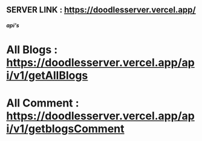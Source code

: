 ## SERVER LINK : https://doodlesserver.vercel.app/

##### api's

# All Blogs : https://doodlesserver.vercel.app/api/v1/getAllBlogs

# All Comment : https://doodlesserver.vercel.app/api/v1/getblogsComment
